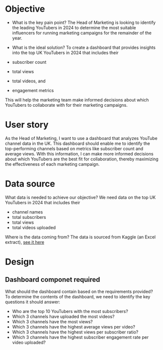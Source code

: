 # Objective

- What is the key pain point?
The Head of Marketing is looking to identify the leading YouTubers in 2024 to determine the most suitable influencers for running marketing campaigns for the remainder of the year.

- What is the ideal solution?
To create a dashboard that provides insights into the top UK YouTubers in 2024 that includes their

- subscriber count
- total views
- total videos, and
- engagement metrics
  
This will help the marketing team make informed decisions about which YouTubers to collaborate with for their marketing campaigns.

# User story

As the Head of Marketing, I want to use a dashboard that analyzes YouTube channel data in the UK. This dashboard should enable me to identify the top-performing channels based on metrics like subscriber count and average views. With this information, I can make more informed decisions about which YouTubers are the best fit for collaboration, thereby maximizing the effectiveness of each marketing campaign.


# Data source

What data is needed to achieve our objective?
We need data on the top UK YouTubers in 2024 that includes their
- channel names
- total subscribers
- total views
- total videos uploaded

Where is the data coming from? The data is sourced from Kaggle (an Excel extract),
[see it here](https://www.kaggle.com/datasets/bhavyadhingra00020/top-100-social-media-influencers-2024-countrywise?resource=download)


# Design
## Dashboard componet required

What should the dashboard contain based on the requirements provided?
To determine the contents of the dashboard, we need to identify the key questions it should answer:

- Who are the top 10 YouTubers with the most subscribers?
- Which 3 channels have uploaded the most videos?
- Which 3 channels have the most views?
- Which 3 channels have the highest average views per video?
- Which 3 channels have the highest views per subscriber ratio?
- Which 3 channels have the highest subscriber engagement rate per video uploaded?













